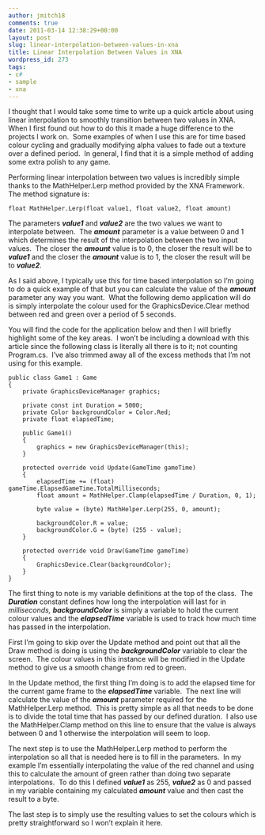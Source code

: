 ```yaml
---
author: jmitch18
comments: true
date: 2011-03-14 12:38:29+00:00
layout: post
slug: linear-interpolation-between-values-in-xna
title: Linear Interpolation Between Values in XNA
wordpress_id: 273
tags:
- c#
- sample
- xna
---
```


I thought that I would take some time to write up a quick article about using linear interpolation to smoothly transition between two values in XNA.  When I first found out how to do this it made a huge difference to the projects I work on.  Some examples of when I use this are for time based colour cycling and gradually modifying alpha values to fade out a texture over a defined period.  In general, I find that it is a simple method of adding some extra polish to any game.

<!-- more -->

Performing linear interpolation between two values is incredibly simple thanks to the MathHelper.Lerp method provided by the XNA Framework.  The method signature is:


    float MathHelper.Lerp(float value1, float value2, float amount)


The parameters **_value1_** and **_value2_** are the two values we want to interpolate between.  The **_amount_** parameter is a value between 0 and 1 which determines the result of the interpolation between the two input values.  The closer the **_amount_** value is to 0, the closer the result will be to **_value1_** and the closer the **_amount_** value is to 1, the closer the result will be to **_value2_**.

As I said above, I typically use this for time based interpolation so I’m going to do a quick example of that but you can calculate the value of the _**amount**_ parameter any way you want.  What the following demo application will do is simply interpolate the colour used for the GraphicsDevice.Clear method between red and green over a period of 5 seconds.

You will find the code for the application below and then I will briefly highlight some of the key areas.  I won’t be including a download with this article since the following class is literally all there is to it; not counting Program.cs.  I’ve also trimmed away all of the excess methods that I’m not using for this example.


    public class Game1 : Game
    {
        private GraphicsDeviceManager graphics;

        private const int Duration = 5000;
        private Color backgroundColor = Color.Red;
        private float elapsedTime;

        public Game1()
        {
            graphics = new GraphicsDeviceManager(this);
        }

        protected override void Update(GameTime gameTime)
        {
            elapsedTime += (float) gameTime.ElapsedGameTime.TotalMilliseconds;
            float amount = MathHelper.Clamp(elapsedTime / Duration, 0, 1);

            byte value = (byte) MathHelper.Lerp(255, 0, amount);

            backgroundColor.R = value;
            backgroundColor.G = (byte) (255 - value);
        }

        protected override void Draw(GameTime gameTime)
        {
            GraphicsDevice.Clear(backgroundColor);
        }
    }


The first thing to note is my variable definitions at the top of the class.  The **_Duration_** constant defines how long the interpolation will last for in _milliseconds, **backgroundColor**_ is simply a variable to hold the current colour values and the **_elapsedTime_** variable is used to track how much time has passed in the interpolation.

First I’m going to skip over the Update method and point out that all the Draw method is doing is using the **_backgroundColor_** variable to clear the screen.  The colour values in this instance will be modified in the Update method to give us a smooth change from red to green.

In the Update method, the first thing I’m doing is to add the elapsed time for the current game frame to the **_elapsedTime_** variable.  The next line will calculate the value of the **_amount_** parameter required for the MathHelper.Lerp method.  This is pretty simple as all that needs to be done is to divide the total time that has passed by our defined duration.  I also use the MathHelper.Clamp method on this line to ensure that the value is always between 0 and 1 otherwise the interpolation will seem to loop.

The next step is to use the MathHelper.Lerp method to perform the interpolation so all that is needed here is to fill in the parameters.  In my example I’m essentially interpolating the value of the red channel and using this to calculate the amount of green rather than doing two separate interpolations.  To do this I defined **_value1_** as 255, **_value2_** as 0 and passed in my variable containing my calculated **_amount_** value and then cast the result to a byte.

The last step is to simply use the resulting values to set the colours which is pretty straightforward so I won’t explain it here.
